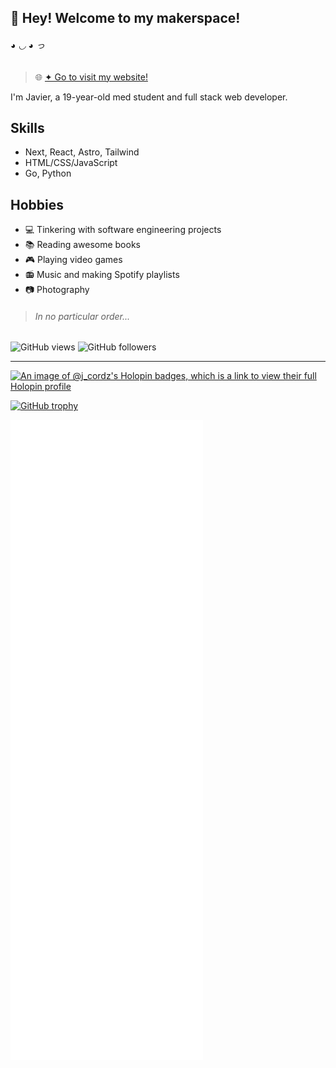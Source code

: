 ## 👋 Hey! Welcome to my makerspace!
###### ◕ ◡ ◕ っ

> 🌐 [✦ Go to visit my website!](https://jzaleta.vercel.app/) 

I'm Javier, a 19-year-old med student and full stack web developer.

## Skills
- Next, React, Astro, Tailwind 
- HTML/CSS/JavaScript
- Go, Python

## Hobbies

- :computer: Tinkering with software engineering projects
- :books: Reading awesome books
- :video_game: Playing video games
- :radio: Music and making Spotify playlists 
- :camera: Photography 
> ###### In no particular order...
  
![GitHub views](https://komarev.com/ghpvc/?username=jzaleta)
![GitHub followers](https://img.shields.io/github/followers/jzaleta?style=social)

---

[![An image of @j_cordz's Holopin badges, which is a link to view their full Holopin profile](https://holopin.me/j_cordz)](https://holopin.io/@j_cordz)

[![GitHub trophy](https://github-profile-trophy.vercel.app/?username=jzaleta&column=8&theme=gruvbox&no-frame=true&margin-w=10&column=7)](https://github.com/ryo-ma/github-profile-trophy)

![GitHub metrics](https://raw.githubusercontent.com/jzaleta/jzaleta-metrics/main/github-metrics.svg)

<!--
**jzaleta/jzaleta** is a ✨ _special_ ✨ repository because its `README.md` (this file) appears on your GitHub profile.
-->

